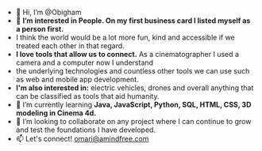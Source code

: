 - 👋 Hi, I’m @Obigham
- 👀 **I’m interested in People. On my first business card I listed myself as a person first.** 
- I think the world would be a lot more fun, kind and accessible if we treated each other in that regard. 
- **I love tools that allow us to connect.** As a cinematographer I used a camera and a computer now I understand
- the underlying technologies and countless other tools we can use such as web and mobile app development. 
- **I'm also interested in:** electric vehicles, drones and overall anything that can be classified as tools that aid humanity.
- 🌱 I’m currently learning **Java, JavaScript, Python, SQL, HTML, CSS, 3D modeling in Cinema 4d.**
- 💞️ I’m looking to collaborate on any project where I can continue to grow and test the foundations I have developed.
- 📫 Let's connect! omari@amindfree.com

